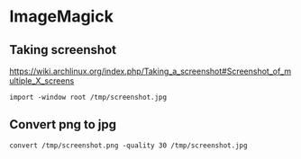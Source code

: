 # ImageMagick

## Taking screenshot

<https://wiki.archlinux.org/index.php/Taking_a_screenshot#Screenshot_of_multiple_X_screens>

    import -window root /tmp/screenshot.jpg

## Convert png to jpg

    convert /tmp/screenshot.png -quality 30 /tmp/screenshot.jpg
